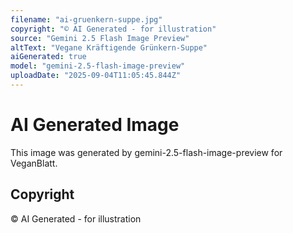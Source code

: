 ```yaml
---
filename: "ai-gruenkern-suppe.jpg"
copyright: "© AI Generated - for illustration"
source: "Gemini 2.5 Flash Image Preview"
altText: "Vegane Kräftigende Grünkern-Suppe"
aiGenerated: true
model: "gemini-2.5-flash-image-preview"
uploadDate: "2025-09-04T11:05:45.844Z"
---
```


# AI Generated Image

This image was generated by gemini-2.5-flash-image-preview for VeganBlatt.

## Copyright
© AI Generated - for illustration
